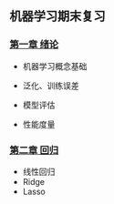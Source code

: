 ## 机器学习期末复习



### [第一章 绪论](1-绪论.md)

* 机器学习概念基础
* 泛化、训练误差

* 模型评估
* 性能度量



### [第二章 回归](2-回归分析.md)

* 线性回归
* Ridge
* Lasso



